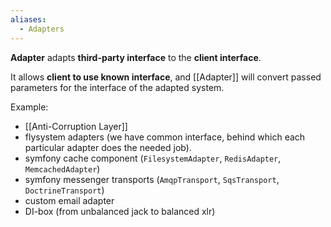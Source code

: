 ```yaml
---
aliases:
  - Adapters
---
```

**Adapter** adapts **third-party interface** to the **client interface**.

It allows **client to use known interface**, and [[Adapter]] will convert passed parameters for the interface of the adapted system.
 
Example: 
- [[Anti-Corruption Layer]]
- flysystem adapters (we have common interface, behind which each particular adapter does the needed job).
- symfony cache component (`FilesystemAdapter`, `RedisAdapter`, `MemcachedAdapter`)
- symfony messenger transports (`AmqpTransport`, `SqsTransport`, `DoctrineTransport`)
- custom email adapter 
- DI-box (from unbalanced jack to balanced xlr)

